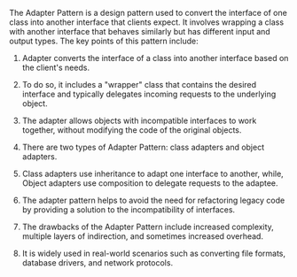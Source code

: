 

The Adapter Pattern is a design pattern used to convert the interface of one class into another interface that clients expect. It involves wrapping a class with another interface that behaves similarly but has different input and output types. The key points of this pattern include:

1. Adapter converts the interface of a class into another interface based on the client's needs. 

2. To do so, it includes a "wrapper" class that contains the desired interface and typically delegates incoming requests to the underlying object. 

3. The adapter allows objects with incompatible interfaces to work together, without modifying the code of the original objects. 

4. There are two types of Adapter Pattern: class adapters and object adapters. 

5. Class adapters use inheritance to adapt one interface to another, while, Object adapters use composition to delegate requests to the adaptee. 

6. The adapter pattern helps to avoid the need for refactoring legacy code by providing a solution to the incompatibility of interfaces.

7. The drawbacks of the Adapter Pattern include increased complexity, multiple layers of indirection, and sometimes increased overhead. 

8. It is widely used in real-world scenarios such as converting file formats, database drivers, and network protocols.